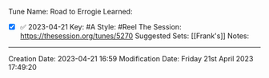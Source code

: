Tune Name: Road to Errogie
Learned:
- [x]  ✅ 2023-04-21
Key: #A
Style: #Reel 
The Session: https://thesession.org/tunes/5270
Suggested Sets: [[Frank's]]
Notes:


---
Creation Date: 2023-04-21 16:59
Modification Date: Friday 21st April 2023 17:49:20


